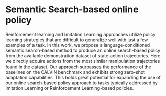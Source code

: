 # Semantic Search-based online policy

Reinforcement learning and Imitation Learning approaches utilize policy learning strategies that are difficult to generalize well with just a few examples of a task. In this work, we propose a language-conditioned semantic search-based method to produce an online search-based policy from the available demonstration dataset of state-action trajectories. Here we directly acquire actions from the most similar manipulation trajectories found in the dataset. Our approach surpasses the performance of the baselines on the CALVIN benchmark and exhibits strong zero-shot adaptation capabilities. This holds great potential for expanding the use of our online search-based policy approach to tasks typically addressed by Imitation Learning or Reinforcement Learning-based policies.


